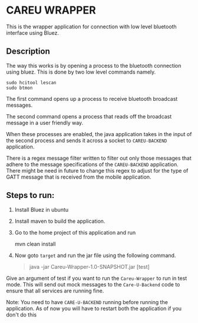 # CAREU WRAPPER
This is the wrapper application for connection with low level bluetooth interface using Bluez.

## Description

The way this works is by opening a process to the bluetooth connection 
using bluez. This is done by two low level commands namely.

    sudo hcitool lescan 
    sudo btmon 

The first command opens up a process to receive bluetooth broadcast messages.

The second command opens a process that reads off the broadcast message in a 
user friendly way.

When these processes are enabled, the java application takes in the input of the second process and sends it across a socket to `CAREU-BACKEND` application.

There is a regex message filter written to filter out only those messages that adhere to the message specifications of the `CAREU-BACKEND` application. There might be need in future to change this regex to adjust for the type of GATT message that is received from the mobile application.  
 

## Steps to run:
1. Install Bluez in ubuntu
2. Install maven to build the application.
3. Go to the home project of this application and run  


    mvn clean install 
 
4. Now goto `target` and run the jar file using the following command. 


    > java -jar Careu-Wrapper-1.0-SNAPSHOT.jar [test]

Give an argument of test if you want to run the `Careu-Wrapper` to run in test mode. This will send out mock messages to the `Care-U-Backend` code to ensure that all services are running fine.

Note: You need to have `CARE-U-BACKEND` running before running the application. As of now you will have to restart both the application if you don't do this
